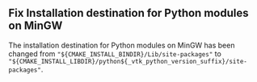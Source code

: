 ## Fix Installation destination for Python modules on MinGW

The installation destination for Python modules on MinGW has been changed from
`"${CMAKE_INSTALL_BINDIR}/Lib/site-packages"` to
`"${CMAKE_INSTALL_LIBDIR}/python${_vtk_python_version_suffix}/site-packages"`.
